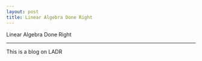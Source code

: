 ```yaml
---
layout: post
title: Linear Algebra Done Right
---
```

Linear Algebra Done Right

---

This is a blog on LADR
